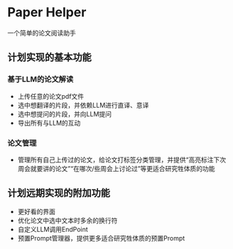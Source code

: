 # Paper Helper

一个简单的论文阅读助手

## 计划实现的基本功能


### 基于LLM的论文解读
- 上传任意的论文pdf文件
- 选中想翻译的片段，并依赖LLM进行直译、意译
- 选中想提问的片段，并向LLM提问
- 导出所有与LLM的互动

### 论文管理
- 管理所有自己上传过的论文，给论文打标签分类管理，并提供“高亮标注下次周会就要讲的论文”“在哪次/些周会上讨论过”等更适合研究牲体质的功能


## 计划远期实现的附加功能

- 更好看的界面
- 优化论文中选中文本时多余的换行符
- 自定义LLM调用EndPoint
- 预置Prompt管理器，提供更多适合研究牲体质的预置Prompt